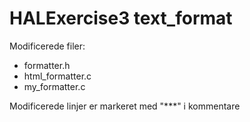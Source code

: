 # HALExercise3 text_format
Modificerede filer:
* formatter.h
* html_formatter.c
* my_formatter.c

Modificerede linjer er markeret med "***" i kommentare
